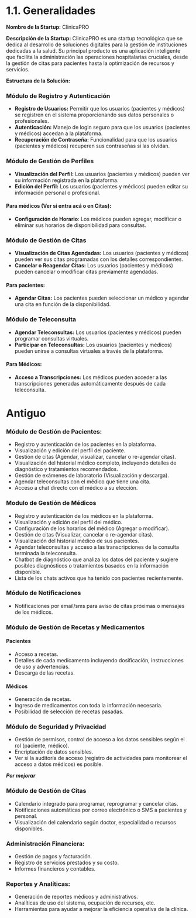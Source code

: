 # 1.1. Generalidades

**Nombre de la Startup:** ClinicaPRO

**Descripción de la Startup:** ClinicaPRO es una startup tecnológica que se dedica al desarrollo de soluciones digitales para la gestión de instituciones dedicadas a la salud. Su principal producto es una aplicación inteligente que facilita la administración las operaciones hospitalarias cruciales, desde la gestión de citas para pacientes hasta la optimización de recursos y servicios.

**Estructura de la Solución:**

### Módulo de Registro y Autenticación

- **Registro de Usuarios:** Permitir que los usuarios (pacientes y médicos) se registren en el sistema proporcionando sus datos personales o profesionales.
- **Autenticación:** Manejo de login seguro para que los usuarios (pacientes y médicos) accedan a la plataforma.
- **Recuperación de Contraseña:** Funcionalidad para que los usuarios (pacientes y médicos) recuperen sus contraseñas si las olvidan.

### Módulo de Gestión de Perfiles

- **Visualización del Perfil:** Los usuarios (pacientes y médicos) pueden ver su información registrada en la plataforma.
- **Edición del Perfil:** Los usuarios (pacientes y médicos) pueden editar su información personal o profesional.

#### Para médicos (Ver si entra acá o en Citas):

- **Configuración de Horario**: Los médicos pueden agregar, modificar o eliminar sus horarios de disponibilidad para consultas.

### Módulo de Gestión de Citas

- **Visualización de Citas Agendadas:** Los usuarios (pacientes y médicos) pueden ver sus citas programadas con los detalles correspondientes.
- **Cancelar o Reagendar Citas:** Los usuarios (pacientes y médicos) pueden cancelar o modificar citas previamente agendadas.

#### Para pacientes:

- **Agendar Citas:** Los pacientes pueden seleccionar un médico y agendar una cita en función de la disponibilidad.

### Módulo de Teleconsulta

- **Agendar Teleconsultas:** Los usuarios (pacientes y médicos) pueden programar consultas virtuales.
- **Participar en Teleconsultas:** Los usuarios (pacientes y médicos) pueden unirse a consultas virtuales a través de la plataforma.

#### Para Médicos:

- **Acceso a Transcripciones:** Los médicos pueden acceder a las transcripciones generadas automáticamente después de cada teleconsulta.

# Antiguo

### Módulo de Gestión de Pacientes:

- Registro y autenticación de los pacientes en la plataforma.
- Visualización y edición del perfil del paciente.
- Gestión de citas (Agendar, visualizar, cancelar o re-agendar citas).
- Visualización del historial médico completo, incluyendo detalles de diagnóstico y tratamientos recomendados.
- Gestión de exámenes de laboratorio (Visualización y descarga).
- Agendar teleconsultas con el médico que tiene una cita.
- Acceso a chat directo con el médico a su elección.

### Modulo de Gestión de Médicos

- Registro y autenticación de los médicos en la plataforma.
- Visualización y edición del perfil del médico.
- Configuración de los horarios del médico (Agregar o modificar).
- Gestión de citas (Visualizar, cancelar o re-agendar citas).
- Visualización del historial médico de sus pacientes.
- Agendar teleconsultas y acceso a las transcripciones de la consulta terminada la teleconsulta.
- Chatbot de diagnóstico que analiza los datos del paciente y sugiere posibles diagnósticos o tratamientos basados en la información disponible.
- Lista de los chats activos que ha tenido con pacientes recientemente.

### Módulo de Notificaciones

- Notificaciones por email/sms para aviso de citas próximas o mensajes de los médicos.

### Módulo de Gestión de Recetas y Medicamentos

#### Pacientes

- Acceso a recetas.
- Detalles de cada medicamento incluyendo dosificación, instrucciones de uso y advertencias.
- Descarga de las recetas.

#### Médicos

- Generación de recetas.
- Ingreso de medicamentos con toda la información necesaria.
- Posibilidad de selección de recetas pasadas.

### Módulo de Seguridad y Privacidad

- Gestión de permisos, control de acceso a los datos sensibles según el rol (paciente, médico).
- Encriptación de datos sensibles.
- Ver si la auditoría de acceso (registro de actividades para monitorear el acceso a datos médicos) es posible.

**_Por mejorar_**

### Módulo de Gestión de Citas

- Calendario integrado para programar, reprogramar y cancelar citas.
- Notificaciones automáticas por correo electrónico o SMS a pacientes y personal.
- Visualización del calendario según doctor, especialidad o recursos disponibles.

### Administración Financiera:

- Gestión de pagos y facturación.
- Registro de servicios prestados y su costo.
- Informes financieros y contables.

### Reportes y Analíticas:

- Generación de reportes médicos y administrativos.
- Analíticas de uso del sistema, ocupación de recursos, etc.
- Herramientas para ayudar a mejorar la eficiencia operativa de la clínica.
